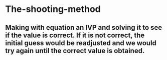 # The-shooting-method

## Making with equation an IVP and solving it to see if the value is correct. If it is not correct, the initial guess would be readjusted and we would try again until the correct value is obtained. 

